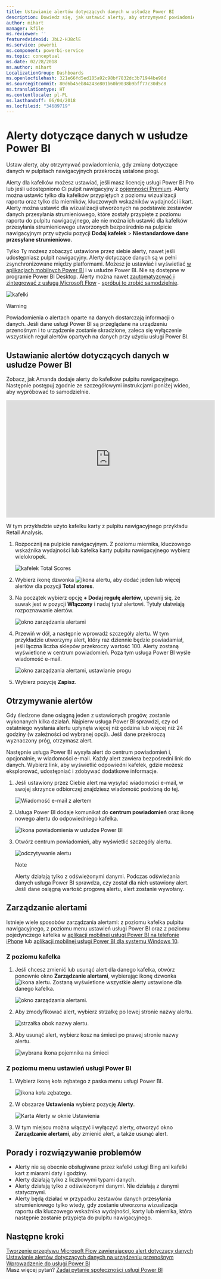 ```yaml
---
title: Ustawianie alertów dotyczących danych w usłudze Power BI
description: Dowiedz się, jak ustawić alerty, aby otrzymywać powiadomienia, gdy zmiany dotyczące danych w pulpitach nawigacyjnych przekroczą ustalone progi w usłudze Microsoft Power BI.
author: mihart
manager: kfile
ms.reviewer: ''
featuredvideoid: JbL2-HJ8clE
ms.service: powerbi
ms.component: powerbi-service
ms.topic: conceptual
ms.date: 02/28/2018
ms.author: mihart
LocalizationGroup: Dashboards
ms.openlocfilehash: 321e66fd5ed185a92c98bf7832dc3b71944be98d
ms.sourcegitcommit: 80d6b45eb84243e801b60b9038b9bff77c30d5c8
ms.translationtype: HT
ms.contentlocale: pl-PL
ms.lasthandoff: 06/04/2018
ms.locfileid: "34689719"
---
```

# <a name="data-alerts-in-power-bi-service"></a>Alerty dotyczące danych w usłudze Power BI
Ustaw alerty, aby otrzymywać powiadomienia, gdy zmiany dotyczące danych w pulpitach nawigacyjnych przekroczą ustalone progi. 

Alerty dla kafelków możesz ustawiać, jeśli masz licencję usługi Power BI Pro lub jeśli udostępniono Ci pulpit nawigacyjny z [pojemności Premium](service-premium.md). Alerty można ustawić tylko dla kafelków przypiętych z poziomu wizualizacji raportu oraz tylko dla mierników, kluczowych wskaźników wydajności i kart. Alerty można ustawić dla wizualizacji utworzonych na podstawie zestawów danych przesyłania strumieniowego, które zostały przypięte z poziomu raportu do pulpitu nawigacyjnego, ale nie można ich ustawić dla kafelków przesyłania strumieniowego utworzonych bezpośrednio na pulpicie nawigacyjnym przy użyciu pozycji **Dodaj kafelek** > **Niestandardowe dane przesyłane strumieniowo**. 

Tylko Ty możesz zobaczyć ustawione przez siebie alerty, nawet jeśli udostępniasz pulpit nawigacyjny. Alerty dotyczące danych są w pełni zsynchronizowane między platformami. Możesz je ustawiać i wyświetlać [w aplikacjach mobilnych Power BI](mobile-set-data-alerts-in-the-mobile-apps.md) i w usłudze Power BI. Nie są dostępne w programie Power BI Desktop. Alerty można nawet [zautomatyzować i zintegrować z usługą Microsoft Flow](https://flow.microsoft.com) - [spróbuj to zrobić samodzielnie](service-flow-integration.md).

![kafelki](media/service-set-data-alerts/powerbi-alert-types-new.png)

> [!WARNING]
> Powiadomienia o alertach oparte na danych dostarczają informacji o danych. Jeśli dane usługi Power BI są przeglądane na urządzeniu przenośnym i to urządzenie zostanie skradzione, zaleca się wyłączenie wszystkich reguł alertów opartych na danych przy użyciu usługi Power BI.
> 
> 

## <a name="set-data-alerts-in-power-bi-service"></a>Ustawianie alertów dotyczących danych w usłudze Power BI
Zobacz, jak Amanda dodaje alerty do kafelków pulpitu nawigacyjnego. Następnie postępuj zgodnie ze szczegółowymi instrukcjami poniżej wideo, aby wypróbować to samodzielnie.

<iframe width="560" height="315" src="https://www.youtube.com/embed/JbL2-HJ8clE" frameborder="0" allowfullscreen></iframe>

W tym przykładzie użyto kafelku karty z pulpitu nawigacyjnego przykładu Retail Analysis.

1. Rozpocznij na pulpicie nawigacyjnym. Z poziomu miernika, kluczowego wskaźnika wydajności lub kafelka karty pulpitu nawigacyjnego wybierz wielokropek.
   
   ![kafelek Total Scores](media/service-set-data-alerts/powerbi-card.png)
2. Wybierz ikonę dzwonka ![ikona alertu](media/service-set-data-alerts/power-bi-bell-icon.png), aby dodać jeden lub więcej alertów dla pozycji **Total stores**.
   
1. Na początek wybierz opcję **+ Dodaj regułę alertów**, upewnij się, że suwak jest w pozycji **Włączony** i nadaj tytuł alertowi. Tytuły ułatwiają rozpoznawanie alertów.
   
   ![okno zarządzania alertami](media/service-set-data-alerts/powerbi-alert-title.png)
4. Przewiń w dół, a następnie wprowadź szczegóły alertu.  W tym przykładzie utworzymy alert, który raz dziennie będzie powiadamiał, jeśli łączna liczba sklepów przekroczy wartość 100. Alerty zostaną wyświetlone w centrum powiadomień. Poza tym usługa Power BI wyśle wiadomość e-mail.
   
   ![okno zarządzania alertami, ustawianie progu](media/service-set-data-alerts/power-bi-set-alert-details.png)
5. Wybierz pozycję **Zapisz**.

## <a name="receiving-alerts"></a>Otrzymywanie alertów
Gdy śledzone dane osiągną jeden z ustawionych progów, zostanie wykonanych kilka działań. Najpierw usługa Power BI sprawdzi, czy od ostatniego wysłania alertu upłynęła więcej niż godzina lub więcej niż 24 godziny (w zależności od wybranej opcji). Jeśli dane przekroczą wyznaczony próg, otrzymasz alert.

Następnie usługa Power BI wysyła alert do centrum powiadomień i, opcjonalnie, w wiadomości e-mail. Każdy alert zawiera bezpośredni link do danych. Wybierz link, aby wyświetlić odpowiedni kafelek, gdzie możesz eksplorować, udostępniać i zdobywać dodatkowe informacje.  

1. Jeśli ustawiony przez Ciebie alert ma wysyłać wiadomości e-mail, w swojej skrzynce odbiorczej znajdziesz wiadomość podobną do tej.
   
   ![Wiadomość e-mail z alertem](media/service-set-data-alerts/powerbi-alerts-email.png)
2. Usługa Power BI dodaje komunikat do **centrum powiadomień** oraz ikonę nowego alertu do odpowiedniego kafelka.
   
   ![Ikona powiadomienia w usłudze Power BI](media/service-set-data-alerts/powerbi-alert-notifications.png)
3. Otwórz centrum powiadomień, aby wyświetlić szczegóły alertu.
   
    ![odczytywanie alertu](media/service-set-data-alerts/powerbi-alert-notfication.png)
   
   > [!NOTE]
   > Alerty działają tylko z odświeżonymi danymi. Podczas odświeżania danych usługa Power BI sprawdza, czy został dla nich ustawiony alert. Jeśli dane osiągną wartość progową alertu, alert zostanie wywołany.
   > 
   > 

## <a name="managing-alerts"></a>Zarządzanie alertami
Istnieje wiele sposobów zarządzania alertami: z poziomu kafelka pulpitu nawigacyjnego, z poziomu menu ustawień usługi Power BI oraz z poziomu pojedynczego kafelka w [aplikacji mobilnej usługi Power BI na telefonie iPhone](mobile-set-data-alerts-in-the-mobile-apps.md) lub [aplikacji mobilnej usługi Power BI dla systemu Windows 10](mobile-set-data-alerts-in-the-mobile-apps.md).

### <a name="from-the-tile-itself"></a>Z poziomu kafelka
1. Jeśli chcesz zmienić lub usunąć alert dla danego kafelka, otwórz ponownie okno **Zarządzanie alertami**, wybierając ikonę dzwonka ![ikona alertu](media/service-set-data-alerts/power-bi-bell-icon.png). Zostaną wyświetlone wszystkie alerty ustawione dla danego kafelka.
   
    ![okno zarządzania alertami](media/service-set-data-alerts/powerbi-see-alerts.png).
2. Aby zmodyfikować alert, wybierz strzałkę po lewej stronie nazwy alertu.
   
    ![strzałka obok nazwy alertu](media/service-set-data-alerts/powerbi-see-alerts-arrow.png).
3. Aby usunąć alert, wybierz kosz na śmieci po prawej stronie nazwy alertu.
   
      ![wybrana ikona pojemnika na śmieci](media/service-set-data-alerts/powerbi-see-alerts-delete.png)

### <a name="from-the-power-bi-settings-menu"></a>Z poziomu menu ustawień usługi Power BI
1. Wybierz ikonę koła zębatego z paska menu usługi Power BI.
   
    ![ikona koła zębatego](media/service-set-data-alerts/powerbi-gear-icon.png).
2. W obszarze **Ustawienia** wybierz pozycję **Alerty**.
   
    ![Karta Alerty w oknie Ustawienia](media/service-set-data-alerts/powerbi-alert-settings.png)
3. W tym miejscu można włączyć i wyłączyć alerty, otworzyć okno **Zarządzanie alertami**, aby zmienić alert, a także usunąć alert.

## <a name="tips-and-troubleshooting"></a>Porady i rozwiązywanie problemów
* Alerty nie są obecnie obsługiwane przez kafelki usługi Bing ani kafelki kart z miarami daty i godziny.
* Alerty działają tylko z liczbowymi typami danych.
* Alerty działają tylko z odświeżonymi danymi. Nie działają z danymi statycznymi.
* Alerty będą działać w przypadku zestawów danych przesyłania strumieniowego tylko wtedy, gdy zostanie utworzona wizualizacja raportu dla kluczowego wskaźnika wydajności, karty lub miernika, która następnie zostanie przypięta do pulpitu nawigacyjnego.

## <a name="next-steps"></a>Następne kroki
[Tworzenie przepływu Microsoft Flow zawierającego alert dotyczący danych](service-flow-integration.md)    
[Ustawianie alertów dotyczących danych na urządzeniu przenośnym](mobile-set-data-alerts-in-the-mobile-apps.md)    
[Wprowadzenie do usługi Power BI](service-get-started.md)    
Masz więcej pytań? [Zadaj pytanie społeczności usługi Power BI](http://community.powerbi.com/)

